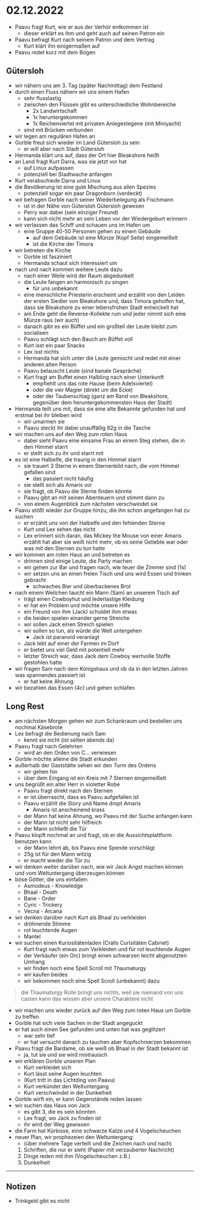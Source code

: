 # 02.12.2022
- Paavu fragt Kurt, wie er aus der Verhör entkommen ist
    - dieser erklärt es ihm und geht auch auf seinen Patron ein
- Paavu befragt Kurt nach seinem Patron und dem Vertrag
    - Kurt klärt ihn einigermaßen auf
- Paavu redet kurz mit dem Bogen

## Gütersloh
- wir nähern uns am 3. Tag (später Nachmittag) dem Festland
- durch einen Fluss nähern wir uns einem Hafen
    - sehr flusslastig
    - zwischen den Flüssen gibt es unterschiedliche Wohnbereiche
        - 2x Landwirtschaft
        - 1x heruntergekommen
        - 1x Reichenviertel mit privaten Anlegestegene (mit Miniyacht)
    - sind mit Brücken verbunden
- wir legen am regulären Hafen an
- Gorble freut sich wieder im Land Gütersloh zu sein
    - er will aber nach Stadt Gütersloh
- Hermanda klärt uns auf, dass der Ort hier Bleakshore heißt
- an Land fragt Kurt Darra, was sie jetzt vor hat
    - auf Linux aufpassen
    - potenziell bei Stadtwache anfangen
- Kurt verabschiede Darra und Linux
- die Bevölkerung ist eine gute Mischung aus allen Spezies
    - potenziell sogar ein paar Dragonborn (verdeckt)
- wir befragen Gorble nach seiner Wiederbelegung als Fischmann
    - ist in der Nähe von Gütersloh Gütersloh gewesen
    - Perry war dabei (sein einziger Freund)
    - kann sich nicht mehr an sein Leben vor der Wiedergeburt erinnern
- wir verlassen das Schiff und schauen uns im Hafen um
    - eine Gruppe 40-50 Personen gehen zu einem Gebäude
        - auf dem Gebäude ist eine Münze (Kopf Seite) eingemeißelt
        - ist die Kirche der Timora
- wir betreten die Kirche
    - Gorble ist fasziniert
    - Hermanda schaut sich interessiert um
- nach und nach kommen weitere Leute dazu
    - nach einer Weile wird der Raum abgedunkelt
    - die Leute fangen an harmonisch zu singen
        - für uns unbekannt
    - eine menschliche Priesterin erscheint und erzählt von den Leiden der ersten Siedler von Bleakshore und, dass Timora geholfen hat, dass sie Bleakshore zu einer lebensfrohen Stadt entwickelt hat
    - am Ende geht die Reverse-Kollekte rum und jeder nimmt sich eine Münze raus (wir auch)
    - danach gibt es ein Büffet und ein großteil der Leute bleibt zum socialisen
    - Paavu schlägt sich den Bauch am Büffet voll
    - Kurt isst ein paar Snacks
    - Lex isst nichts
    - Hermanda hat sich unter die Leute gemischt und redet mit einer anderen alten Person
    - Paavu belauscht Leute (sind banale Gespräche)
    - Kurt fragt am Buffet einen Halbling nach einer Unterkunft
        - empfiehlt uns das rote Hause (beim Adelsviertel)
        - oder die vier Magier (direkt um die Ecke)
        - oder der Taubenschlag (ganz am Rand von Bleakshore, gegenüber dem heruntergekommensten Haus der Stadt)
- Hermanda teilt uns mit, dass sie eine alte Bekannte gefunden hat und erstmal bei ihr bleiben wird
    - wir umarmen sie
    - Paavu steckt ihr dabei unauffällig 92g in die Tasche
- wir machen uns auf den Weg zum roten Haus
    - dabei sieht Paavu eine einsame Frau an einem Steg stehen, die in den Himmel starrt
    - er stellt sich zu ihr und starrt mit
- es ist eine Halbelfe, die traurig in den Himmel starrt
    - sie trauert 3 Sterne in einem Sternenbild nach, die vom Himmel gefallen sind
        - das passiert nicht häufig
    - sie stellt sich als Amaris vor
    - sie fragt, ob Paavu die Sterne finden könnte
    - Paavu gibt an mit seinen Abenteuern und stimmt dann zu
    - von einem Augenblick zum nächsten verschwindet sie
- Paavu stößt wieder zur Gruppe hinzu, die ihn schon angefangen hat zu suchen
    - er erzählt uns von der Halbelfe und den fehlenden Sterne
    - Kurt und Lex sehen das nicht
    - Lex erinnert sich daran, das Mickey the Mouse von einer Amaris erzählt hat aber sie weiß nicht mehr, ob es seine Geliebte war oder was mit den Sternen zu tun hatte
- wir kommen am roten Haus an und betreten es
    - drinnen sind einige Leute, die Party machen
    - wir gehen zur Bar und fragen nach, wie teuer die Zimmer sind (1s)
    - wir setzen uns an einen freien Tisch und uns wird Essen und trinken gebracht
        - schwaches Bier und überbackenes Brot
- nach einem Weilchen taucht ein Mann (Sam) an unserem Tisch auf
    - trägt einen Cowboyhut und lederlastige Kleidung
    - er hat ein Problem und möchte unsere Hilfe
    - ein Freund von ihm (Jack) schuldet ihm etwas
    - die beiden spielen einander gerne Streiche
    - wir sollen Jack einen Streich spielen
    - wir sollen so tun, als würde die Welt untergehen
        - Jack ist paranoid veranlagt
    - Jack lebt auf einer der Farmen im Dorf
    - er bietet uns viel Geld mit potentiell mehr
    - letzter Streich war, dass Jack dem Cowboy wertvolle Stoffe gestohlen hatte
- wir fragen Sam nach dem Königshaus und ob da in den letzten Jahren was spannendes passiert ist
    - er hat keine Ahnung
- wir bezahlen das Essen (4c) und gehen schlafen

## Long Rest
- am nächsten Morgen gehen wir zum Schankraum und bestellen uns nochmal Käsebrote
- Lex befragt die Bedienung nach Sam
    - kennt sie nicht (ist selten abends da)
- Paavu fragt nach Gelehrten
    - wird an den Orden von C... verwiesen
- Gorble möchte alleine die Stadt erkunden
- außerhalb der Gaststätte sehen wir den Turm des Ordens
    - wir gehen hin
    - über dem Eingang ist ein Kreis mit 7 Sternen eingemeißelt
- uns begrüßt ein alter Herr in violetter Robe
    - Paavu fragt direkt nach den Sternen
    - er ist überrascht, dass es Paavu aufgefallen ist
    - Paavu erzählt die Story und Name dropt Amaris
        - Amaris ist anscheinend krass
    - der Mann hat keine Ahnung, wo Paavu mit der Suche anfangen kann
    - der Mann ist nicht sehr hilfreich
    - der Mann schließt die Tür
- Paavu klopft nochmal an und fragt, ob er die Aussichtsplattform benutzen kann
    - der Mann lehnt ab, bis Paavu eine Spende vorschlägt
    - 25g ist für den Mann witzig
    - er macht wieder die Tür zu
- wir denken weiter darüber nach, wie wir Jack Angst machen können und vom Weltuntergang überzeugen können
- böse Götter, die uns einfallen:
    - Asmodeus - Knowledge
    - Bhaal - Death
    - Bane - Order
    - Cyric - Trickery
    - Vecna - Arcana
- wir denken darüber nach Kurt als Bhaal zu verkleiden
    - dröhnende Stimme
    - rot leuchtende Augen
    - Mantel
- wir suchen einen Kuriositätenladen (Cralls Curisitäten Cabinet)
    - Kurt fragt nach etwas zum Verkleiden und für rot leuchtende Augen
    - der Verkäufer (ein Orc) bringt einen schwarzen leicht abgenutzten Umhang
    - wir finden noch eine Spell Scroll mit Thaumaturgy
    - wir kaufen beides
    - wir bekommen noch eine Spell Scroll (unbekannt) dazu
> die Thaumaturgy Rolle bringt uns nichts, weil sie niemand von uns casten kann
> das wissen aber unsere Charaktere nicht
- wir machen uns wieder zurück auf den Weg zum roten Haus um Gorble zu treffen
- Gorble hat sich viele Sachen in der Stadt angeguckt
- er hat auch einen See gefunden und unten hat was geglitzert
    - war sehr tief
    - er hat versucht danach zu tauchen aber Kopfschmerzen bekommen
- Paavu fragt die Bardame, ob sie weiß ob Bhaal in der Stadt bekannt ist
    - ja, tut sie und sie wird mistrauisch
- wir erklären Gorble unseren Plan
    - Kurt verkleidet sich
    - Kurt lässt seine Augen leuchten
    - (Kurt tritt in das Lichtding von Paavu)
    - Kurt verkündet den Weltuntergang
    - Kurt verschwindet in der Dunkelheit
- Gorble wirft ein, er kann Gegenstände reden lassen
- wir suchen das Haus von Jack
    - es gibt 3, die es sein könnten
    - Lex fragt, wo Jack zu finden ist
    - ihr wird der Weg gewiesen
- die Farm hat Kürbisse, eine schwarze Katze und 4 Vogelscheuchen
- neuer Plan, wir prophezeien den Weltuntergang:
    - (über mehrere Tage verteilt und die Zeichen nach und nach)
    1. Schriften, die nur er sieht (Papier mit verzauberter Nachricht)
    2. Dinge reden mit ihm (Vogelscheuchen z.B.)
    3. Dunkelheit

---
## Notizen
- Trinkgeld gibt es nicht